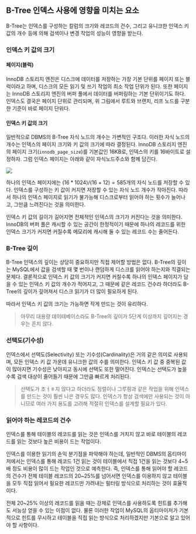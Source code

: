 
## B-Tree 인덱스 사용에 영향을 미치는 요소
B-Tree는 인덱스를 구성하는 칼럼의 크기와 레코드의 건수, 그리고 유니크한 인덱스 키 값의 개수 등에 의해 검색이나 변경 작업의 성능이 영향을 받는다.

### 인덱스 키 값의 크기
#### 페이지(블럭)
InnoDB 스토리지 엔진은 디스크에 데이터를 저장하는 가장 기본 단위를 페이지 또는 블럭이라고 하며, 디스크의 모든 읽기 및 쓰기 작업의 최소 작업 단위가 된다. 또한 페이지는 InnoDB 스토리지 엔진의 버퍼 풀에서 데이터를 버퍼링하는 기본 단위이기도 하다. 인덱스도 결국은 페이지 단위로 관리되며, 위 그림에서 루트와 브랜치, 리프 노드를 구분한 기준이 바로 페이지 단위다.

#### 인덱스 키 값의 크기
일반적으로 DBMS의 B-Tree 자식 노드의 개수는 가변적인 구조다. 이러한 자식 노드의 개수는 인덱스의 페이지 크기와 키 값의 크기에 따라 결정된다. InnoDB 스토리지 엔진의 페이지 크기(`innodb_page_size`)를 기본값인 16KB로, 인덱스의 키를 16바이트로 설정하자. 그럼 인덱스 페이지는 아래와 같이 자식노드주소와 함께 담긴다.

![](https://velog.velcdn.com/images/chocochip/post/7b58ffc6-460a-4399-85fa-84f9b57487bd/image.png)

하나의 인덱스 페이지에는 $(16 * 1024) / (16 + 12) = 585$개의 자식 노드를 저장할 수 있다. 인덱스를 구성하는 키 값이 커지면 저장할 수 있는 자식 노드 개수가 작아진다. 따라서 하나의 인덱스 페이지로 읽기가 불가능해 디스크로부터 읽어야 하는 횟수가 늘어나고, 그만큼 느려진다는 것을 의미한다.

인덱스 키 값의 길이가 길어지면 전체적인 인덱스의 크기가 커진다는 것을 의미한다. InnoDB의 버퍼 풀은 캐시할 수 있는 공간이 한정적이기 때문에 하나의 레코드를 위한 인덱스 크기가 커지면 커질수록 메모리에 캐시해 둘 수 있는 레코드 수는 줄어든다.

### B-Tree 깊이
B-Tree 인덱스의 깊이는 상당히 중요하지만 직접 제어할 방법은 없다. B-Tree의 깊이는 MySQL에서 값을 검색할 때 몇 번이나 랜덤하게 디스크를 읽어야 하는지와 직결되는 문제다. 결론적으로 인덱스 키 값의 크기가 커지면 커질수록 하나의 인덱스 페이지가 담을 수 있는 인덱스 키 값의 개수가 적어지고, 그 때문에 같은 레코드 건수라 하더라도 B-Tree의 깊이가 깊어져서 디스크 읽기가 더 많이 필요하게 된다.

따라서 인덱스 키 값의 크기는 가능하면 작게 만드는 것이 유리하다.

> 아무리 대용량 데이테베이스라도 B-Tree의 깊이가 5단계 이상까지 깊어지는 경우는 흔치 않다.


### 선택도(기수성)
인덱스에서 선택도(Selectivity) 또는 기수성(Cardinality)은 거의 같은 의미로 사용되며, 모든 인덱스 키 값 가운데 유니크한 값의 수를 의미한다. 인덱스 키 값 중 중복된 값이 많아지면 기수성은 낮아지고 동시에 선택도 또한 떨어진다. 인덱스는 선택도가 높을수록 검색 대상이 줄어들기 때문에 그만큼 빠르게 처리된다.

> 선택도가 조ㅓㅎ지 않다고 하더라도 정렬이나 그루핑과 같은 작업을 위해 인덱스를 만드는 것이 훨씬 나은 경우도 많다. 인덱스가 항상 검색에만 사용되는 것이 아니므로 여러 가지 용도를 고려해 적절히 인덱스를 설계할 필요가 있다.


### 읽어야 하는 레코드의 건수
인덱스를 통해 테이블의 레코드를 읽는 것은 인덱스를 거치지 않고 바로 테이블의 레코드를 읽는 것보다 높은 비용이 드는 작업이다. 

인덱스를 이용한 읽기의 손익 분기점을 파악해야 하는데, 일반적인 DBMS의 옵티마이저에서는 인덱스를 통해 레코드 1건 읽는 것이 테이블에서 직접 1건을 읽는 것보다 4~5배 정도 비용이 많이 드는 작업인 것으로 예측한다. 즉, 인덱스를 통해 읽어야 할 레코드의 건수가 전체 테이블 레코드의 20~25%를 넘어서면 인덱스를 이용하지 않고 테이블을 모두 직접 읽어서 필요한 레코드만 가려내는 필터링 방식으로 처리하는 것이 효율적이다.


전체 20~25% 이상의 레코드를 읽을 때는 강제로 인덱스를 사용하도록 힌트를 추가해도 서능상 얻을 수 있는 이점이 없다. 물론 이러한 작업이 MySQL의 옵티마이저가 기본적으로 힌트를 무시하고 테이블을 직접 읽는 방식으로 처리하겠지만 기본으로 알고 있어야 할 사항이다.


